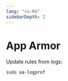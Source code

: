 ```yaml
---
lang: "ru-RU"
sidebarDepth: 2
---
```

# App Armor [](https://help.ubuntu.com/community/AppArmor)

Update rules from logs:

```bash
sudo aa-logprof
```